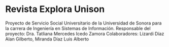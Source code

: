 # Revista Explora Unison
Proyecto de Servicio Social Universitario de la Universidad de Sonora para la carrera de Ingeniería en Sistemas de Información.
Responsable del proyecto: Dra. Tatliana Mercedes Icedo Zamora
Colaboradores: Lizardi Díaz Alan Gilberto, Miranda Díaz Luis Alberto